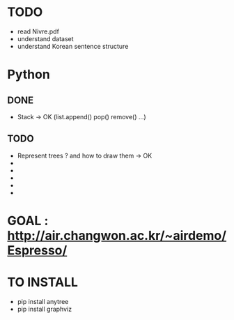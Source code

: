 # TODO
 + read Nivre.pdf
 + understand dataset
 + understand Korean sentence structure

# Python
## DONE
 + Stack -> OK (list.append() pop() remove() ...)
 
## TODO
 + Represent trees ? and how to draw them -> OK
 + 
 + 
 + 
 + 
 + 

# GOAL : http://air.changwon.ac.kr/~airdemo/Espresso/

# TO INSTALL
 + pip install anytree
 + pip install graphviz